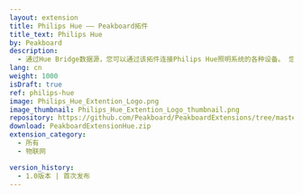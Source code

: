```yaml
---
layout: extension
title: Philips Hue —— Peakboard拓件
title_text: Philips Hue
by: Peakboard
description: 
  - 通过Hue Bridge数据源，您可以通过该拓件连接Philips Hue照明系统的各种设备。 您还可以使用这一数据源读取或写回每个设备的状态（开/关）以及亮度数据；如此一来，您就能用Peakboard轻松地创建交互式看板，从而控制整个照明系统。 
lang: cn
weight: 1000
isDraft: true
ref: philips-hue
image: Philips_Hue_Extention_Logo.png
image_thumbnail: Philips_Hue_Extention_Logo_thumbnail.png
repository: https://github.com/Peakboard/PeakboardExtensions/tree/master/Hue
download: PeakboardExtensionHue.zip
extension_category:
  - 所有
  - 物联网

version_history:
  - 1.0版本 | 首次发布
---
```

